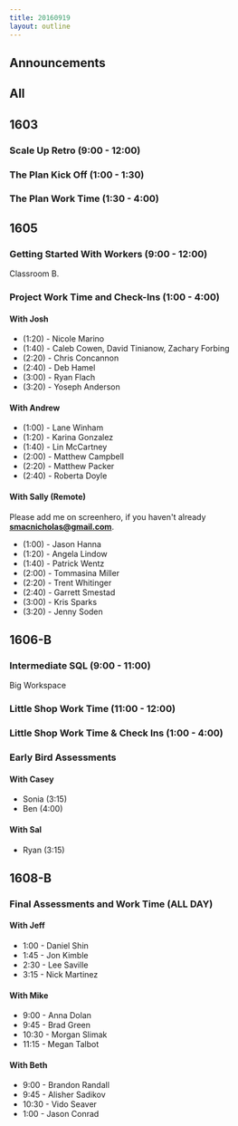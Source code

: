 ```yaml
---
title: 20160919
layout: outline
---
```


## Announcements

## All

## 1603

### Scale Up Retro (9:00 - 12:00)

### The Plan Kick Off (1:00 - 1:30)

### The Plan Work Time (1:30 - 4:00)


## 1605

### Getting Started With Workers (9:00 - 12:00)
Classroom B.

### Project Work Time and Check-Ins (1:00 - 4:00)

#### With Josh

* (1:20) - Nicole Marino
* (1:40) - Caleb Cowen, David Tinianow, Zachary Forbing
* (2:20) - Chris Concannon
* (2:40) - Deb Hamel
* (3:00) - Ryan Flach
* (3:20) - Yoseph Anderson

#### With Andrew

* (1:00) - Lane Winham
* (1:20) - Karina Gonzalez
* (1:40) - Lin McCartney
* (2:00) - Matthew Campbell
* (2:20) - Matthew Packer
* (2:40) - Roberta Doyle

#### With Sally (Remote)

Please add me on screenhero, if you haven't already **smacnicholas@gmail.com**.

* (1:00) - Jason Hanna
* (1:20) - Angela Lindow
* (1:40) - Patrick Wentz
* (2:00) - Tommasina Miller
* (2:20) - Trent Whitinger
* (2:40) - Garrett Smestad
* (3:00) - Kris Sparks
* (3:20) - Jenny Soden


## 1606-B

### Intermediate SQL (9:00 - 11:00)

Big Workspace

### Little Shop Work Time (11:00 - 12:00)

### Little Shop Work Time & Check Ins (1:00 - 4:00)

### Early Bird Assessments

#### With Casey

* Sonia (3:15)
* Ben (4:00)

#### With Sal

* Ryan (3:15)

## 1608-B

### Final Assessments and Work Time (ALL DAY)

#### With Jeff
* 1:00  - Daniel Shin
* 1:45  - Jon Kimble
* 2:30 - Lee Saville
* 3:15 - Nick Martinez

#### With Mike
* 9:00  - Anna Dolan
* 9:45  - Brad Green
* 10:30 - Morgan Slimak
* 11:15 - Megan Talbot

#### With Beth

* 9:00  - Brandon Randall
* 9:45  - Alisher Sadikov
* 10:30 - Vido Seaver
* 1:00  - Jason Conrad


